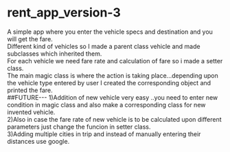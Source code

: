 # rent_app_version-3
A simple app where you enter the vehicle specs and destination and you will get the fare.</br>
Different kind of vehicles so I made a parent class vehicle and made subclasses which inherited them.</br>
For each vehicle we need fare rate and calculation of fare so i made a setter class.</br>
The main magic class is where the action is taking place...depending upon the vehicle type entered by user I created the corresponding object and printed the fare.</br>
##FUTURE---
1)Addition of new vehicle very easy ..you need to enter new condition in magic class and also make a corresponding class for new invented vehicle.</br>
2)Also in case the fare rate of new vehicle is to be calculated upon different parameters just change the funcion in setter class.</br>
3)Adding multiple cities in trip and instead of manually entering their distances use google.</br>

